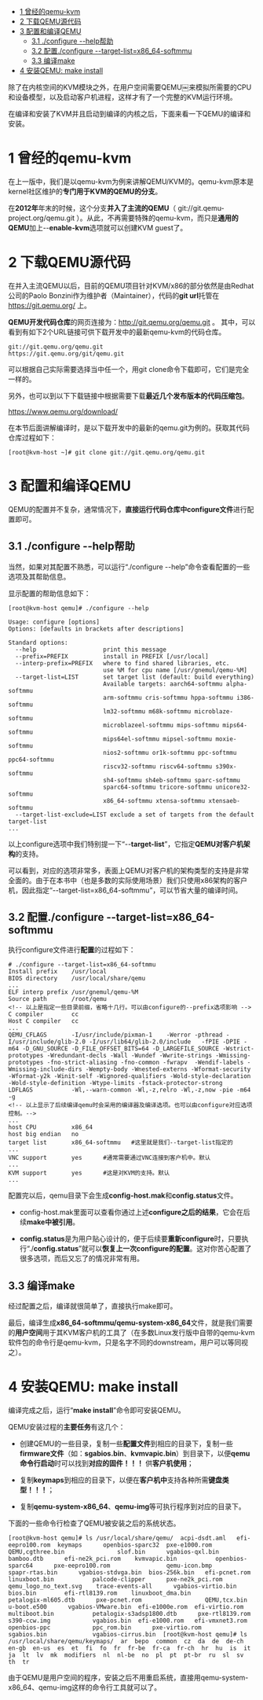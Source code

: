 
<!-- @import "[TOC]" {cmd="toc" depthFrom=1 depthTo=6 orderedList=false} -->

<!-- code_chunk_output -->

* [1 曾经的qemu\-kvm](#1-曾经的qemu-kvm)
* [2 下载QEMU源代码](#2-下载qemu源代码)
* [3 配置和编译QEMU](#3-配置和编译qemu)
	* [3.1 ./configure --help帮助](#31-configure-help帮助)
	* [3.2 配置./configure \-\-target\-list=x86\_64\-softmmu](#32-配置configure-target-listx86_64-softmmu)
	* [3.3 编译make](#33-编译make)
* [4 安装QEMU: make install](#4-安装qemu-make-install)

<!-- /code_chunk_output -->

除了在内核空间的KVM模块之外，在用户空间需要QEMU￼来模拟所需要的CPU和设备模型，以及启动客户机进程，这样才有了一个完整的KVM运行环境。

在编译和安装了KVM并且启动到编译的内核之后，下面来看一下QEMU的编译和安装。

# 1 曾经的qemu\-kvm

在上一版中，我们是以qemu\-kvm为例来讲解QEMU/KVM的。qemu-kvm原本是kernel社区维护的**专门用于KVM的QEMU的分支**。

在**2012年**年末的时候，这个分支**并入了主流的QEMU**（ git://git.qemu-project.org/qemu.git ）。从此，不再需要特殊的qemu-kvm，而只是**通用的QEMU**加上\-\-**enable\-kvm**选项就可以创建KVM guest了。

# 2 下载QEMU源代码

在并入主流QEMU以后，目前的QEMU项目针对KVM/x86的部分依然是由Redhat公司的Paolo Bonzini作为维护者（Maintainer），代码的**git url**托管在 https://git.qemu.org/ 上。

**QEMU开发代码仓库**的网页连接为：http://git.qemu.org/qemu.git 。
其中，可以看到有如下2个URL链接可供下载开发中的最新qemu-kvm的代码仓库。

```
git://git.qemu.org/qemu.git
https://git.qemu.org/git/qemu.git
```

可以根据自己实际需要选择当中任一个，用git clone命令下载即可，它们是完全一样的。

另外，也可以到以下下载链接中根据需要下载**最近几个发布版本的代码压缩包**。

https://www.qemu.org/download/

在本节后面讲解编译时，是以下载开发中的最新的qemu.git为例的。获取其代码仓库过程如下：

```
[root@kvm-host ~]# git clone git://git.qemu.org/qemu.git￼
```

# 3 配置和编译QEMU

QEMU的配置并不复杂，通常情况下，**直接运行代码仓库中configure文件**进行配置即可。

## 3.1 ./configure --help帮助

当然，如果对其配置不熟悉，可以运行“./configure \-\-help”命令查看配置的一些选项及其帮助信息。

显示配置的帮助信息如下：

```
[root@kvm-host qemu]# ./configure --help

Usage: configure [options]
Options: [defaults in brackets after descriptions]

Standard options:
  --help                   print this message
  --prefix=PREFIX          install in PREFIX [/usr/local]
  --interp-prefix=PREFIX   where to find shared libraries, etc.
                           use %M for cpu name [/usr/gnemul/qemu-%M]
  --target-list=LIST       set target list (default: build everything)
                           Available targets: aarch64-softmmu alpha-softmmu
                           arm-softmmu cris-softmmu hppa-softmmu i386-softmmu
                           lm32-softmmu m68k-softmmu microblaze-softmmu
                           microblazeel-softmmu mips-softmmu mips64-softmmu
                           mips64el-softmmu mipsel-softmmu moxie-softmmu
                           nios2-softmmu or1k-softmmu ppc-softmmu ppc64-softmmu
                           riscv32-softmmu riscv64-softmmu s390x-softmmu
                           sh4-softmmu sh4eb-softmmu sparc-softmmu
                           sparc64-softmmu tricore-softmmu unicore32-softmmu
                           x86_64-softmmu xtensa-softmmu xtensaeb-softmmu
  --target-list-exclude=LIST exclude a set of targets from the default target-list
...
```

以上configure选项中我们特别提一下“\-\-**target\-list**”，它指定**QEMU对客户机架构**的支持。

可以看到，对应的选项非常多，表面上QEMU对客户机的架构类型的支持是非常全面的。由于在本书中（也是多数的实际使用场景）我们只使用x86架构的客户机，因此指定“\-\-target\-list=x86\_64\-softmmu”，可以节省大量的编译时间。

## 3.2 配置./configure \-\-target\-list=x86\_64\-softmmu

执行configure文件进行**配置**的过程如下：

```
# ./configure --target-list=x86_64-softmmu
Install prefix    /usr/local￼
BIOS directory    /usr/local/share/qemu￼
...￼
ELF interp prefix /usr/gnemul/qemu-%M￼
Source path       /root/qemu￼
<!-- 以上是指定一些目录前缀，省略十几行。可以由configure的--prefix选项影响 -->￼
C compiler        cc￼
Host C compiler   cc￼
...￼
QEMU_CFLAGS       -I/usr/include/pixman-1    -Werror -pthread -I/usr/include/glib-2.0 -I/usr/lib64/glib-2.0/include   -fPIE -DPIE -m64 -D_GNU_SOURCE -D_FILE_OFFSET_BITS=64 -D_LARGEFILE_SOURCE -Wstrict-prototypes -Wredundant-decls -Wall -Wundef -Wwrite-strings -Wmissing-prototypes -fno-strict-aliasing -fno-common -fwrapv  -Wendif-labels -Wmissing-include-dirs -Wempty-body -Wnested-externs -Wformat-security -Wformat-y2k -Winit-self -Wignored-qualifiers -Wold-style-declaration -Wold-style-definition -Wtype-limits -fstack-protector-strong￼
LDFLAGS           -Wl,--warn-common -Wl,-z,relro -Wl,-z,now -pie -m64 -g ￼
<!-- 以上显示了后续编译qemu时会采用的编译器及编译选项。也可以由configure对应选项控制。-->￼
...￼
host CPU          x86_64￼
host big endian   no￼
target list       x86_64-softmmu   #这里就是我们--target-list指定的￼
...￼
VNC support       yes      #通常需要通过VNC连接到客户机中。默认￼
...￼
KVM support       yes      #这是对KVM的支持。默认￼
...
```

配置完以后，qemu目录下会生成**config\-host.mak**和**config.status**文件。

- config\-host.mak里面可以查看你通过上述**configure之后的结果**，它会在后续**make中被引用**。

- **config.status**是为用户贴心设计的，便于后续要**重新configure**时，只要执行“./**config.status**”就可以**恢复上一次configure的配置**。这对你苦心配置了很多选项，而后又忘了的情况非常有用。

## 3.3 编译make

经过配置之后，编译就很简单了，直接执行make即可。

最后，编译生成**x86_64\-softmmu/qemu\-system\-x86\_64**文件，就是我们需要的**用户空间**用于其KVM客户机的工具了（在多数Linux发行版中自带的qemu\-kvm软件包的命令行是qemu\-kvm，只是名字不同的downstream，用户可以等同视之）。

# 4 安装QEMU: make install

编译完成之后，运行“**make install**”命令即可安装QEMU。

QEMU安装过程的**主要任务**有这几个：

- 创建QEMU的一些目录，复制一些**配置文件**到相应的目录下，复制一些**firmware文件**（如：**sgabios.bin**、**kvmvapic.bin**）到目录下，以便**qemu命令行启动**时可以找到**对应的固件！！！** 供**客户机使用**；

- 复制**keymaps**到相应的目录下，以便在**客户机中**支持各种所需**键盘类型！！！**；

- 复制**qemu\-system\-x86\_64**、**qemu\-img**等可执行程序到对应的目录下。

下面的一些命令行检查了QEMU被安装之后的系统状态。

```
[root@kvm-host qemu]# ls /usr/local/share/qemu/￼ acpi-dsdt.aml   efi-eepro100.rom  keymaps      openbios-sparc32  pxe-e1000.rom￼     QEMU,cgthree.bin               slof.bin      vgabios-qxl.bin￼ bamboo.dtb      efi-ne2k_pci.rom    kvmvapic.bin           openbios-sparc64￼     pxe-eepro100.rom                qemu-icon.bmp           spapr-rtas.bin￼     vgabios-stdvga.bin￼ bios-256k.bin   efi-pcnet.rom      linuxboot.bin           palcode-clipper￼     pxe-ne2k_pci.rom                qemu_logo_no_text.svg    trace-events-all￼     vgabios-virtio.bin￼ bios.bin        efi-rtl8139.rom    linuxboot_dma.bin           petalogix-ml605.dtb￼     pxe-pcnet.rom                  QEMU,tcx.bin             u-boot.e500￼     vgabios-VMware.bin￼ efi-e1000e.rom  efi-virtio.rom     multiboot.bin           petalogix-s3adsp1800.dtb￼     pxe-rtl8139.rom                s390-ccw.img            vgabios.bin￼ efi-e1000.rom   efi-vmxnet3.rom    openbios-ppc            ppc_rom.bin￼     pxe-virtio.rom                 sgabios.bin             vgabios-cirrus.bin￼ [root@kvm-host qemu]# ls /usr/local/share/qemu/keymaps/￼ ar  bepo  common  cz  da  de  de-ch  en-gb  en-us  es  et  fi  fo  fr  fr-be  fr-ca  fr-ch  hr  hu  is  it  ja  lt  lv  mk  modifiers  nl  nl-be  no  pl  pt  pt-br  ru  sl  sv  th  tr
```

由于QEMU是用户空间的程序，安装之后不用重启系统，直接用qemu\-system\-x86\_64、qemu\-img这样的命令行工具就可以了。